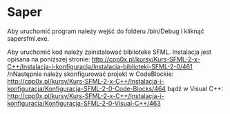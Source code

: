 # Saper

Aby uruchomić program należy wejść do folderu /bin/Debug i kliknąć sapersfml.exe.

Aby uruchomić kod należy zainstalować biblioteke SFML. Instalacja jest opisana na poniższej stronie:
http://cpp0x.pl/kursy/Kurs-SFML-2-x-C++/Instalacja-i-konfiguracja/Instalacja-biblioteki-SFML-2-0/461
/nNastępnie należy skonfigurować projekt w CodeBlockie:
http://cpp0x.pl/kursy/Kurs-SFML-2-x-C++/Instalacja-i-konfiguracja/Konfiguracja-SFML-2-0-Code-Blocks/464
bądź w Visual C++:
http://cpp0x.pl/kursy/Kurs-SFML-2-x-C++/Instalacja-i-konfiguracja/Konfiguracja-SFML-2-0-Visual-C++/463

